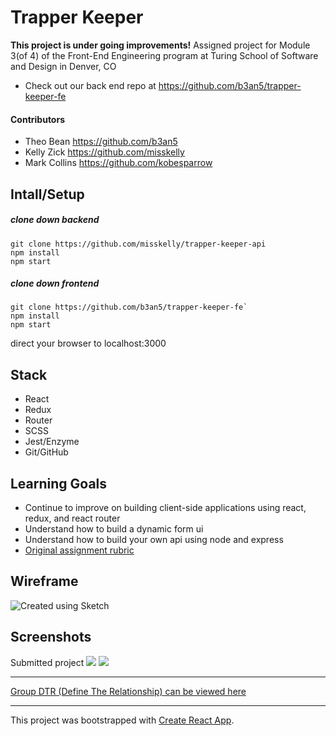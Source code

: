 # Trapper Keeper
**This project is under going improvements!**
Assigned project for Module 3(of 4) of the Front-End Engineering program at Turing School of Software and Design in Denver, CO
+ Check out our back end repo at https://github.com/b3an5/trapper-keeper-fe

#### Contributors

+ Theo Bean https://github.com/b3an5
+ Kelly Zick https://github.com/misskelly
+ Mark Collins https://github.com/kobesparrow

## Intall/Setup

##### clone down backend
``` 
git clone https://github.com/misskelly/trapper-keeper-api 
npm install
npm start 
```


##### clone down frontend
```
git clone https://github.com/b3an5/trapper-keeper-fe`
npm install 
npm start
```
direct your browser to localhost:3000


## Stack
- React
- Redux
- Router
- SCSS
- Jest/Enzyme
- Git/GitHub

## Learning Goals
+ Continue to improve on building client-side applications using react, redux, and react router
+ Understand how to build a dynamic form ui
+ Understand how to build your own api using node and express
+ [Original assignment rubric](http://frontend.turing.io/projects/trapper-keeper.html)

## Wireframe
![Created using Sketch](src/images/wireframe.png)

## Screenshots
Submitted project
![](src/images/video.gif)
![](src/images/screenshot.png)


****
[Group DTR (Define The Relationship) can be viewed here](https://gist.github.com/kobesparrow/f29d99498b748d1f2105260da9112153)
****
This project was bootstrapped with [Create React App](https://github.com/facebook/create-react-app).
